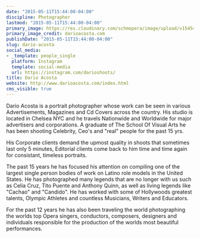 ```yaml
---
date: "2015-05-11T15:44:00-04:00"
discipline: Photographer
lastmod: "2015-05-11T15:44:00-04:00"
primary_image: https://res.cloudinary.com/schmopera/image/upload/v1545409169/media/webhook-uploads/1431373466616/Screen%20Shot%202015-05-11%20at%203.44.06%20PM.png.png
primary_image_credit: darioacosta.com
publishDate: "2015-05-11T15:44:00-04:00"
slug: dario-acosta
social_media:
- _template: people_single
  platform: Instagram
  template: social-media
  url: https://instagram.com/darioshoots/
title: Dario Acosta
website: http://www.darioacosta.com/index.html
cms_visible: true
---
```


Dario Acosta is a portrait photographer whose work can be seen in various Advertisements, Magazines and Cd Covers across the country. His studio is located in Chelsea NYC and he travels Nationwide and Worldwide for major advertisers and corporations. A graduate of The School Of Visual Arts he has been shooting Celebrity, Ceo's and "real" people for the past 15 yrs.
 
His Corporate clients demand the upmost quality in shoots that sometimes last only 5 minutes, Editorial clients come back to him time and time again for consistant, timeless portraits.
 
The past 15 years he has focused his attention on compiling one of the largest single person bodies of work on Latino role models in the United States. He has photographed many legends that are no longer with us such as Celia Cruz, Tito Puente and Anthony Quinn, as well as living legends like "Cachao" and "Candido". He has worked with some of Hollywoods greatest talents, Olympic Athletes and countless Musicians, Writers and Educators.
 
For the past 12 years he has also been traveling the world photographing the worlds top Opera singers, conductors, composers, designers and individuals responsible for the production of the worlds most beautiful performances.
